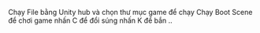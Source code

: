 Chạy File bằng Unity hub và chọn thư mục game để chạy
Chạy Boot Scene để chơi game
nhấn C để đổi súng
nhấn K để bắn
..
